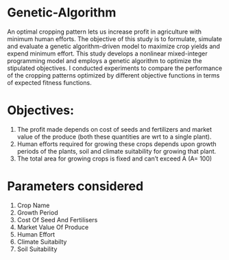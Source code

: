 # Genetic-Algorithm

An optimal cropping pattern lets us increase profit in agriculture with minimum human efforts. The objective of this study is to formulate, simulate and evaluate a genetic algorithm-driven model to maximize crop yields and expend minimum effort. This study develops a nonlinear mixed-integer programming model and employs a genetic algorithm to optimize the stipulated objectives. I conducted experiments to compare the performance of the cropping patterns optimized by different objective functions in terms of expected fitness functions. 

# Objectives:
1. The profit made depends on cost of seeds and fertilizers and market value of the produce (both these quantities are wrt to a single plant).
2. Human efforts required for growing these crops depends upon growth periods of the plants, soil and climate suitability for growing that plant.
3. The total area for growing crops is fixed and can’t exceed A (A= 100)

# Parameters considered
1. Crop Name
2. Growth Period
3. Cost Of Seed And Fertilisers
4. Market Value Of Produce
5. Human Effort
6. Climate Suitabilty
7. Soil Suitability


